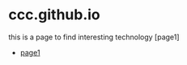 # ccc.github.io
this is a page to find interesting technology
[page1]
* [page1](https://github.com/onevcat/Kingfisher/wiki/Getting-Started-with-Kingfisher)
